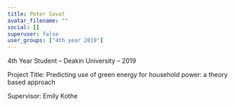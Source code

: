 ```yaml
---
title: Peter Savat
avatar_filename: ""
social: []
superuser: false
user_groups: ["4th year 2019"]
---
```

4th Year Student – Deakin University – 2019

Project Title: Predicting use of green energy for household power: a theory based approach

Supervisor: Emily Kothe
